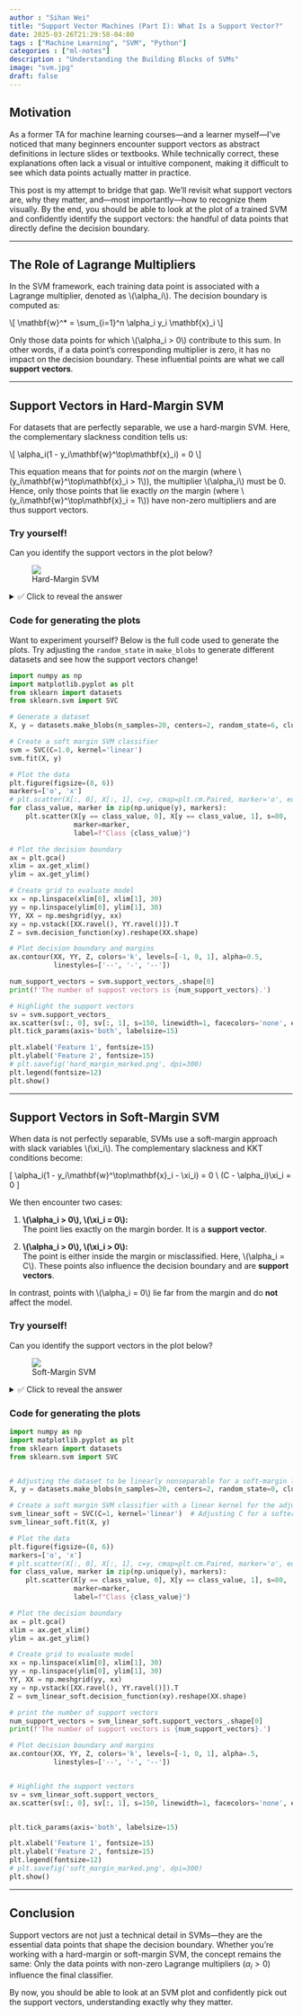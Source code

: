 ```yaml
---
author : "Sihan Wei"
title: "Support Vector Machines (Part I): What Is a Support Vector?"
date: 2025-03-26T21:29:58-04:00
tags : ["Machine Learning", "SVM", "Python"]
categories : ["ml-notes"]
description : "Understanding the Building Blocks of SVMs"
image: "svm.jpg"
draft: false
---
```

## Motivation

As a former TA for machine learning courses—and a learner myself—I’ve noticed that many beginners encounter support vectors as abstract definitions in lecture slides or textbooks. While technically correct, these explanations often lack a visual or intuitive component, making it difficult to see which data points actually matter in practice.

This post is my attempt to bridge that gap. We’ll revisit what support vectors are, why they matter, and—most importantly—how to recognize them visually. By the end, you should be able to look at the plot of a trained SVM and confidently identify the support vectors: the handful of data points that directly define the decision boundary.

---

## The Role of Lagrange Multipliers

In the SVM framework, each training data point is associated with a Lagrange multiplier, denoted as \\(\alpha_i\\). The decision boundary is computed as:

\\[
\mathbf{w}^* = \sum_{i=1}^n \alpha_i y_i \mathbf{x}_i
\\]

Only those data points for which \\(\alpha_i > 0\\) contribute to this sum. In other words, if a data point’s corresponding multiplier is zero, it has no impact on the decision boundary. These influential points are what we call **support vectors**.

---

## Support Vectors in Hard-Margin SVM

For datasets that are perfectly separable, we use a hard-margin SVM. Here, the complementary slackness condition tells us:

\\[
\alpha_i(1 - y_i\mathbf{w}^\top\mathbf{x}_i) = 0
\\]

This equation means that for points *not* on the margin (where \\(y_i\mathbf{w}^\top\mathbf{x}_i > 1\\)), the multiplier \\(\alpha_i\\) must be 0. Hence, only those points that lie exactly *on* the margin (where \\(y_i\mathbf{w}^\top\mathbf{x}_i = 1\\)) have non-zero multipliers and are thus support vectors.

### Try yourself!

Can you identify the support vectors in the plot below?

<figure>
<img src="hard_margin.png" class="clickable-image w-60">
<figcaption>Hard-Margin SVM</figcaption>
</figure>

<details>
<summary>✅ Click to reveal the answer</summary>

There are **3** support vectors in the plot above. These are the data points that lie *exactly* on the margin boundaries. They are the only points with non-zero Lagrange multipliers $\alpha_i > 0$ and directly influence the position of the decision boundary.

<figure>
<img src="hard_margin_marked.png" class="clickable-image w-60">
<figcaption>Support Vectors in Hard-Margin SVM</figcaption>
</figure>

</details>

### Code for generating the plots
Want to experiment yourself? Below is the full code used to generate the plots. Try adjusting the `random_state` in `make_blobs` to generate different datasets and see how the support vectors change!

```python
import numpy as np
import matplotlib.pyplot as plt
from sklearn import datasets
from sklearn.svm import SVC

# Generate a dataset
X, y = datasets.make_blobs(n_samples=20, centers=2, random_state=6, cluster_std=1.2)

# Create a soft margin SVM classifier
svm = SVC(C=1.0, kernel='linear')
svm.fit(X, y)

# Plot the data
plt.figure(figsize=(8, 6))
markers=['o', 'x']
# plt.scatter(X[:, 0], X[:, 1], c=y, cmap=plt.cm.Paired, marker='o', edgecolors='k')
for class_value, marker in zip(np.unique(y), markers):
    plt.scatter(X[y == class_value, 0], X[y == class_value, 1], s=80,
                marker=marker, 
                label=f"Class {class_value}")

# Plot the decision boundary
ax = plt.gca()
xlim = ax.get_xlim()
ylim = ax.get_ylim()

# Create grid to evaluate model
xx = np.linspace(xlim[0], xlim[1], 30)
yy = np.linspace(ylim[0], ylim[1], 30)
YY, XX = np.meshgrid(yy, xx)
xy = np.vstack([XX.ravel(), YY.ravel()]).T
Z = svm.decision_function(xy).reshape(XX.shape)

# Plot decision boundary and margins
ax.contour(XX, YY, Z, colors='k', levels=[-1, 0, 1], alpha=0.5,
           linestyles=['--', '-', '--'])

num_support_vectors = svm.support_vectors_.shape[0]
print(f'The number of suppost vectors is {num_support_vectors}.')

# Highlight the support vectors
sv = svm.support_vectors_
ax.scatter(sv[:, 0], sv[:, 1], s=150, linewidth=1, facecolors='none', edgecolors='red')
plt.tick_params(axis='both', labelsize=15)

plt.xlabel('Feature 1', fontsize=15)
plt.ylabel('Feature 2', fontsize=15)
# plt.savefig('hard_margin_marked.png', dpi=300)
plt.legend(fontsize=12)
plt.show()
```


---

## Support Vectors in Soft-Margin SVM

When data is not perfectly separable, SVMs use a soft-margin approach with slack variables \\(\xi_i\\). The complementary slackness and KKT conditions become:

\[
\alpha_i(1 - y_i\mathbf{w}^\top\mathbf{x}_i - \xi_i) = 0 \\
(C - \alpha_i)\xi_i = 0
\]

We then encounter two cases:

1. **\\(\alpha_i > 0\\), \\(\xi_i = 0\\):**  
   The point lies exactly on the margin border. It is a **support vector**.

2. **\\(\alpha_i > 0\\), \\(\xi_i > 0\\):**  
   The point is either inside the margin or misclassified. Here, \\(\alpha_i = C\\). These points also influence the decision boundary and are **support vectors**.

In contrast, points with \\(\alpha_i = 0\\) lie far from the margin and do **not** affect the model.

### Try yourself!

Can you identify the support vectors in the plot below?

<figure>
<img src="soft_margin.png" class="clickable-image w-60">
<figcaption>Soft-Margin SVM</figcaption>
</figure>

<details>
<summary>✅ Click to reveal the answer</summary>

There are **6** support vectors in the plot above. In the soft-margin setting, support vectors are the data points with non-zero Lagrange multipliers $\alpha_i > 0$. These include:
+ Points lying exactly on the margin boundaries
+ Points that are within the margin
+ Points that are misclassified (on the wrong side of the decision boundary)

Only these points influence the position of the decision boundary. Points farther away from the margin have $\alpha_i = 0$ and do not contribute.

<figure>
<img src="soft_margin_marked.png" class="clickable-image w-60">
<figcaption>Support Vectors in Soft-Margin SVM</figcaption>
</figure>

</details>


### Code for generating the plots

```python
import numpy as np
import matplotlib.pyplot as plt
from sklearn import datasets
from sklearn.svm import SVC


# Adjusting the dataset to be linearly nonseparable for a soft-margin linear SVM
X, y = datasets.make_blobs(n_samples=20, centers=2, random_state=0, cluster_std=1.2)

# Create a soft margin SVM classifier with a linear kernel for the adjusted dataset
svm_linear_soft = SVC(C=1, kernel='linear')  # Adjusting C for a softer margin
svm_linear_soft.fit(X, y)

# Plot the data
plt.figure(figsize=(8, 6))
markers=['o', 'x']
# plt.scatter(X[:, 0], X[:, 1], c=y, cmap=plt.cm.Paired, marker='o', edgecolors='k')
for class_value, marker in zip(np.unique(y), markers):
    plt.scatter(X[y == class_value, 0], X[y == class_value, 1], s=80,
                marker=marker, 
                label=f"Class {class_value}")

# Plot the decision boundary
ax = plt.gca()
xlim = ax.get_xlim()
ylim = ax.get_ylim()

# Create grid to evaluate model
xx = np.linspace(xlim[0], xlim[1], 30)
yy = np.linspace(ylim[0], ylim[1], 30)
YY, XX = np.meshgrid(yy, xx)
xy = np.vstack([XX.ravel(), YY.ravel()]).T
Z = svm_linear_soft.decision_function(xy).reshape(XX.shape)

# print the number of support vectors
num_support_vectors = svm_linear_soft.support_vectors_.shape[0]
print(f'The number of support vectors is {num_support_vectors}.')

# Plot decision boundary and margins
ax.contour(XX, YY, Z, colors='k', levels=[-1, 0, 1], alpha=.5,
           linestyles=['--', '-', '--'])


# Highlight the support vectors
sv = svm_linear_soft.support_vectors_
ax.scatter(sv[:, 0], sv[:, 1], s=150, linewidth=1, facecolors='none', edgecolors='red')


plt.tick_params(axis='both', labelsize=15)

plt.xlabel('Feature 1', fontsize=15)
plt.ylabel('Feature 2', fontsize=15)
plt.legend(fontsize=12)
# plt.savefig('soft_margin_marked.png', dpi=300)
plt.show()
```
---
## Conclusion

Support vectors are not just a technical detail in SVMs—they are the essential data points that shape the decision boundary. Whether you’re working with a hard-margin or soft-margin SVM, the concept remains the same:
Only the data points with non-zero Lagrange multipliers ($\alpha_i > 0$) influence the final classifier.


By now, you should be able to look at an SVM plot and confidently pick out the support vectors, understanding exactly why they matter.
